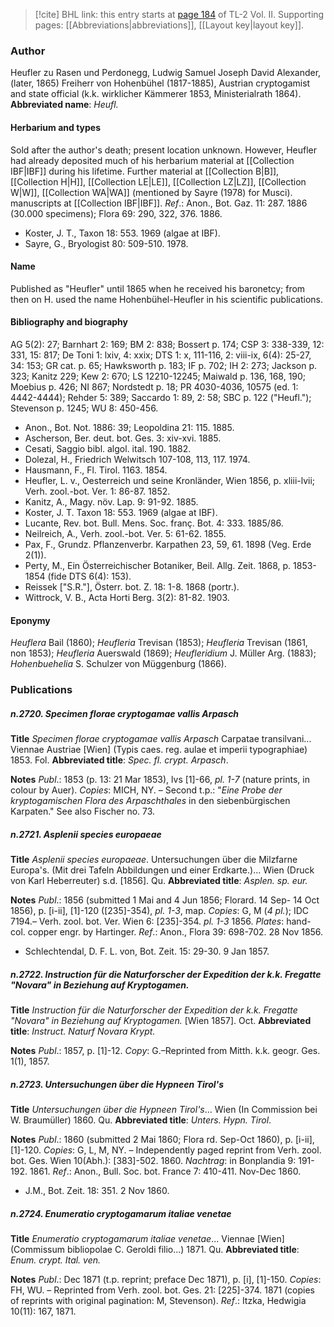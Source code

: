 > [!cite] BHL link: this entry starts at [page 184](https://www.biodiversitylibrary.org/page/33068426) of TL-2 Vol. II.
> Supporting pages: [[Abbreviations|abbreviations]], [[Layout key|layout key]].

### Author

Heufler zu Rasen und Perdonegg, Ludwig Samuel Joseph David Alexander, (later, 1865) Freiherr von Hohenbühel (1817-1885), Austrian cryptogamist and state official (k.k. wirklicher Kämmerer 1853, Ministerialrath 1864). 
**Abbreviated name**: *Heufl.*

#### Herbarium and types

Sold after the author's death; present location unknown. However, Heufler had already deposited much of his herbarium material at [[Collection IBF|IBF]] during his lifetime. Further material at [[Collection B|B]], [[Collection H|H]], [[Collection LE|LE]], [[Collection LZ|LZ]], [[Collection W|W]], [[Collection WA|WA]] (mentioned by Sayre (1978) for Musci). manuscripts at [[Collection IBF|IBF]].
*Ref*.: Anon., Bot. Gaz. 11: 287. 1886 (30.000 specimens); Flora 69: 290, 322, 376. 1886.
- Koster, J. T., Taxon 18: 553. 1969 (algae at IBF).
- Sayre, G., Bryologist 80: 509-510. 1978.

#### Name

Published as "Heufler" until 1865 when he received his baronetcy; from then on H. used the name Hohenbühel-Heufler in his scientific publications.

#### Bibliography and biography

AG 5(2): 27; Barnhart 2: 169; BM 2: 838; Bossert p. 174; CSP 3: 338-339, 12: 331, 15: 817; De Toni 1: lxiv, 4: xxix; DTS 1: x, 111-116, 2: viii-ix, 6(4): 25-27, 34: 153; GR cat. p. 65; Hawksworth p. 183; IF p. 702; IH 2: 273; Jackson p. 323; Kanitz 229; Kew 2: 670; LS 12210-12245; Maiwald p. 136, 168, 190; Moebius p. 426; NI 867; Nordstedt p. 18; PR 4030-4036, 10575 (ed. 1: 4442-4444); Rehder 5: 389; Saccardo 1: 89, 2: 58; SBC p. 122 ("Heufl."); Stevenson p. 1245; WU 8: 450-456.
- Anon., Bot. Not. 1886: 39; Leopoldina 21: 115. 1885.
- Ascherson, Ber. deut. bot. Ges. 3: xiv-xvi. 1885.
- Cesati, Saggio bibl. algol. ital. 190. 1882.
- Dolezal, H., Friedrich Welwitsch 107-108, 113, 117. 1974.
- Hausmann, F., Fl. Tirol. 1163. 1854.
- Heufler, L. v., Oesterreich und seine Kronländer, Wien 1856, p. xliii-lvii; Verh. zool.-bot. Ver. 1: 86-87. 1852.
- Kanitz, A., Magy. növ. Lap. 9: 91-92. 1885.
- Koster, J. T. Taxon 18: 553. 1969 (algae at IBF).
- Lucante, Rev. bot. Bull. Mens. Soc. franç. Bot. 4: 333. 1885/86.
- Neilreich, A., Verh. zool.-bot. Ver. 5: 61-62. 1855.
- Pax, F., Grundz. Pflanzenverbr. Karpathen 23, 59, 61. 1898 (Veg. Erde 2(1)).
- Perty, M., Ein Österreichischer Botaniker, Beil. Allg. Zeit. 1868, p. 1853-1854 (fide DTS 6(4): 153).
- Reissek \["S.R."\], Österr. bot. Z. 18: 1-8. 1868 (portr.).
- Wittrock, V. B., Acta Horti Berg. 3(2): 81-82. 1903.

#### Eponymy

*Heuflera* Bail (1860); *Heufleria* Trevisan (1853); *Heufleria* Trevisan (1861, non 1853); *Heufleria* Auerswald (1869); *Heufleridium* J. Müller Arg. (1883); *Hohenbuehelia* S. Schulzer von Müggenburg (1866).

### Publications

##### n.2720. Specimen florae cryptogamae vallis Arpasch

**Title**
*Specimen florae cryptogamae vallis Arpasch* Carpatae transilvani... Viennae Austriae \[Wien\] (Typis caes. reg. aulae et imperii typographiae) 1853. Fol.
**Abbreviated title**: *Spec. fl. crypt. Arpasch*.

**Notes**
*Publ*.: 1853 (p. 13: 21 Mar 1853), lvs \[1\]-66, *pl. 1-7* (nature prints, in colour by Auer). *Copies*: MICH, NY. – Second t.p.: "*Eine Probe der kryptogamischen Flora des Arpaschthales* in den siebenbürgischen Karpaten." See also Fischer no. 73.

##### n.2721. Asplenii species europaeae

**Title**
*Asplenii species europaeae*. Untersuchungen über die Milzfarne Europa's. (Mit drei Tafeln Abbildungen und einer Erdkarte.)... Wien (Druck von Karl Heberreuter) s.d. \[1856\]. Qu.
**Abbreviated title**: *Asplen. sp. eur.*

**Notes**
*Publ*.: 1856 (submitted 1 Mai and 4 Jun 1856; Florard. 14 Sep- 14 Oct 1856), p. \[i-ii\], \[1\]-120 (\[235\]-354), *pl. 1-3*, map. *Copies*: G, M (*4 pl.*); IDC 7194.– Verh. zool. bot. Ver. Wien 6:
\[235\]-354. *pl. 1-3* 1856. *Plates*: hand-col. copper engr. by Hartinger.
*Ref*.: Anon., Flora 39: 698-702. 28 Nov 1856.
- Schlechtendal, D. F. L. von, Bot. Zeit. 15: 29-30. 9 Jan 1857.

##### n.2722. Instruction für die Naturforscher der Expedition der k.k. Fregatte "Novara" in Beziehung auf Kryptogamen.

**Title**
*Instruction für die Naturforscher der Expedition der k.k. Fregatte "Novara" in Beziehung auf Kryptogamen.* \[Wien 1857\]. Oct.
**Abbreviated title**: *Instruct. Naturf Novara Krypt.*

**Notes**
*Publ*.: 1857, p. \[1\]-12. *Copy*: G.–Reprinted from Mitth. k.k. geogr. Ges. 1(1), 1857.

##### n.2723. Untersuchungen über die Hypneen Tirol's

**Title**
*Untersuchungen über die Hypneen Tirol's*... Wien (In Commission bei W. Braumüller) 1860. Qu.
**Abbreviated title**: *Unters. Hypn. Tirol*.

**Notes**
*Publ*.: 1860 (submitted 2 Mai 1860; Flora rd. Sep-Oct 1860), p. \[i-ii\], \[1\]-120. *Copies*: G, L, M, NY. – Independently paged reprint from Verh. zool. bot. Ges. Wien 10(Abh.): \[383\]-502. 1860.
*Nachtrag*: in Bonplandia 9: 191-192. 1861.
*Ref*.: Anon., Bull. Soc. bot. France 7: 410-411. Nov-Dec 1860.
- J.M., Bot. Zeit. 18: 351. 2 Nov 1860.

##### n.2724. Enumeratio cryptogamarum italiae venetae

**Title**
*Enumeratio cryptogamarum italiae venetae*... Viennae \[Wien\] (Commissum bibliopolae C. Geroldi filio...) 1871. Qu.
**Abbreviated title**: *Enum. crypt. Ital. ven.*

**Notes**
*Publ*.: Dec 1871 (t.p. reprint; preface Dec 1871), p. \[i\], \[1\]-150. *Copies*: FH, WU. – Reprinted from Verh. zool. bot. Ges. 21: \[225\]-374. 1871 (copies of reprints with original pagination: M, Stevenson).
*Ref*.: Itzka, Hedwigia 10(11): 167, 1871.

